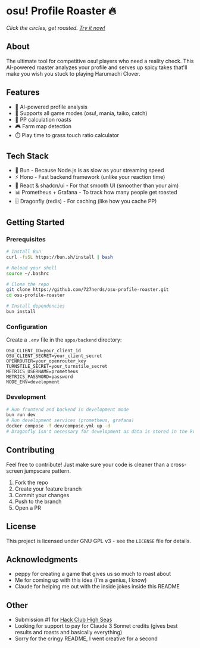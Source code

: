# osu! Profile Roaster 🔥

_Click the circles, get roasted. [Try it now!](https://roaster.srizan.dev)_

## About

The ultimate tool for competitive osu! players who need a reality check. This AI-powered roaster analyzes your profile and serves up spicy takes that'll make you wish you stuck to playing Harumachi Clover.

## Features

- 🤖 AI-powered profile analysis
- 🎯 Supports all game modes (osu!, mania, taiko, catch)
- 🌟 PP calculation roasts
- 🎮 Farm map detection
- ⏱️ Play time to grass touch ratio calculator

## Tech Stack

- 🎯 Bun - Because Node.js is as slow as your streaming speed
- ⚡ Hono - Fast backend framework (unlike your reaction time)
- 🎨 React & shadcn/ui - For that smooth UI (smoother than your aim)
- 📊 Prometheus + Grafana - To track how many people get roasted
- 🗄️ Dragonfly (redis) - For caching (like how you cache PP)

## Getting Started

### Prerequisites

```bash
# Install Bun
curl -fsSL https://bun.sh/install | bash

# Reload your shell
source ~/.bashrc

# Clone the repo
git clone https://github.com/727nerds/osu-profile-roaster.git
cd osu-profile-roaster

# Install dependencies
bun install
```

### Configuration

Create a `.env` file in the `apps/backend` directory:

```env
OSU_CLIENT_ID=your_client_id
OSU_CLIENT_SECRET=your_client_secret
OPENROUTER=your_openrouter_key
TURNSTILE_SECRET=your_turnstile_secret
METRICS_USERNAME=prometheus
METRICS_PASSWORD=password
NODE_ENV=development
```

### Development

```bash
# Run frontend and backend in development mode
bun run dev
# Run development services (prometheus, grafana)
docker compose -f dev/compose.yml up -d
# Dragonfly isn't necessary for development as data is stored in the kv directory.
```

## Contributing

Feel free to contribute! Just make sure your code is cleaner than a cross-screen jumpscare pattern.

1. Fork the repo
2. Create your feature branch
3. Commit your changes
4. Push to the branch
5. Open a PR

## License

This project is licensed under GNU GPL v3 - see the `LICENSE` file for details.

## Acknowledgments

- peppy for creating a game that gives us so much to roast about
- Me for coming up with this idea (I'm a genius, I know)
- Claude for helping me out with the inside jokes inside this README

## Other
- Submission #1 for [Hack Club High Seas](https://highseas.hackclub.com/)
- Looking for support to pay for Claude 3 Sonnet credits (gives best results and roasts and basically everything)
- Sorry for the cringy README, I went creative for a second

